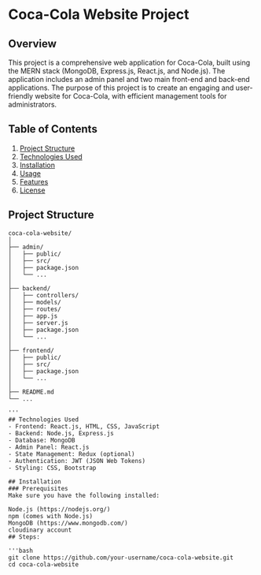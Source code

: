# Coca-Cola Website Project

## Overview

This project is a comprehensive web application for Coca-Cola, built using the MERN stack (MongoDB, Express.js, React.js, and Node.js). The application includes an admin panel and two main front-end and back-end applications. The purpose of this project is to create an engaging and user-friendly website for Coca-Cola, with efficient management tools for administrators.

## Table of Contents

1. [Project Structure](#project-structure)
2. [Technologies Used](#technologies-used)
3. [Installation](#installation)
4. [Usage](#usage)
5. [Features](#features)
6. [License](#license)

## Project Structure

```plaintext
coca-cola-website/
│
├── admin/
│   ├── public/
│   ├── src/
│   ├── package.json
│   └── ...
│
├── backend/
│   ├── controllers/
│   ├── models/
│   ├── routes/
│   ├── app.js
│   ├── server.js
│   ├── package.json
│   └── ...
│
├── frontend/
│   ├── public/
│   ├── src/
│   ├── package.json
│   └── ...
│
├── README.md
└── ...

'''
## Technologies Used
- Frontend: React.js, HTML, CSS, JavaScript
- Backend: Node.js, Express.js
- Database: MongoDB
- Admin Panel: React.js
- State Management: Redux (optional)
- Authentication: JWT (JSON Web Tokens)
- Styling: CSS, Bootstrap

## Installation
### Prerequisites
Make sure you have the following installed:

Node.js (https://nodejs.org/)
npm (comes with Node.js)
MongoDB (https://www.mongodb.com/)
cloudinary account 
## Steps:

'''bash 
git clone https://github.com/your-username/coca-cola-website.git
cd coca-cola-website

